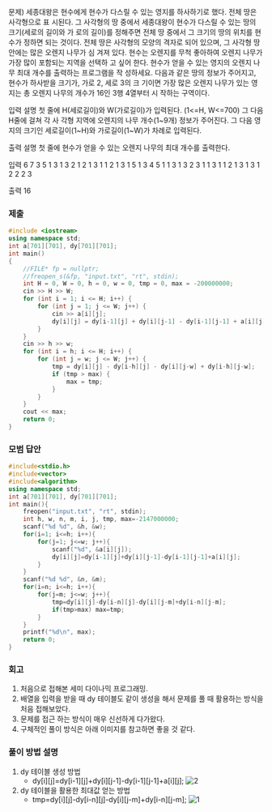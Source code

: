 문제)
세종대왕은 현수에게 현수가 다스릴 수 있는 영지를 하사하기로 했다. 전체 땅은 사각형으로 표
시된다. 그 사각형의 땅 중에서 세종대왕이 현수가 다스릴 수 있는 땅의 크기(세로의 길이와 가
로의 길이)를 정해주면 전체 땅 중에서 그 크기의 땅의 위치를 현수가 정하면 되는 것이다.
전체 땅은 사각형의 모양의 격자로 되어 있으며, 그 사각형 땅 안에는 많은 오렌지 나무가 심
겨져 있다. 현수는 오렌지를 무척 좋아하여 오렌지 나무가 가장 많이 포함되는 지역을 선택하
고 싶어 한다. 현수가 얻을 수 있는 영지의 오렌지 나무 최대 개수를 출력하는 프로그램을 작
성하세요. 다음과 같은 땅의 정보가 주어지고, 현수가 하사받을 크기가, 가로 2, 세로 3의 크
기이면 가장 많은 오렌지 나무가 있는 영지는 총 오렌지 나무의 개수가 16인 3행 4열부터 시
작하는 구역이다.

입력 설명
첫 줄에 H(세로길이)와 W(가로길이)가 입력된다. (1<=H, W<=700) 그 다음 H줄에 걸쳐 각 사
각형 지역에 오렌지의 나무 개수(1~9개) 정보가 주어진다.
그 다음 영지의 크기인 세로길이(1~H)와 가로길이(1~W)가 차례로 입력된다.

출력 설명
첫 줄에 현수가 얻을 수 있는 오렌지 나무의 최대 개수를 출력한다.

입력
6 7
3 5 1 3 1 3 2
1 2 1 3 1 1 2
1 3 1 5 1 3 4
5 1 1 3 1 3 2
3 1 1 3 1 1 2
1 3 1 3 1 2 2
2 3

출력
16

### 제출
``` Cpp
#include <iostream>
using namespace std;
int a[701][701], dy[701][701];
int main()
{
    //FILE* fp = nullptr;
    //freopen_s(&fp, "input.txt", "rt", stdin);
    int H = 0, W = 0, h = 0, w = 0, tmp = 0, max = -200000000;
    cin >> H >> W;
    for (int i = 1; i <= H; i++) {
        for (int j = 1; j <= W; j++) {
            cin >> a[i][j];
            dy[i][j] = dy[i-1][j] + dy[i][j-1] - dy[i-1][j-1] + a[i][j];
        }
    }
    cin >> h >> w;
    for (int i = h; i <= H; i++) {
        for (int j = w; j <= W; j++) {
            tmp = dy[i][j] - dy[i-h][j] - dy[i][j-w] + dy[i-h][j-w];
            if (tmp > max) {
                max = tmp;
            }
        }
    }
    cout << max;
    return 0;
}
```

### 모범 답안
``` Cpp
#include<stdio.h>
#include<vector>
#include<algorithm>
using namespace std;
int a[701][701], dy[701][701];
int main(){
    freopen("input.txt", "rt", stdin);
    int h, w, n, m, i, j, tmp, max=-2147000000;
    scanf("%d %d", &h, &w);
    for(i=1; i<=h; i++){
        for(j=1; j<=w; j++){
            scanf("%d", &a[i][j]);
            dy[i][j]=dy[i-1][j]+dy[i][j-1]-dy[i-1][j-1]+a[i][j];
        }
    }
    scanf("%d %d", &n, &m);
    for(i=n; i<=h; i++){
        for(j=m; j<=w; j++){
            tmp=dy[i][j]-dy[i-n][j]-dy[i][j-m]+dy[i-n][j-m];
            if(tmp>max) max=tmp;        
        }
    }
    printf("%d\n", max);
    return 0;
}
```

### 회고
1. 처음으로 접해본 세미 다이나믹 프로그래밍.
2. 배열을 입력을 받을 때 dy 테이블도 같이 생성을 해서 문제를 풀 때 활용하는 방식을 처음 접해보았다.
3. 문제를 접근 하는 방식이 매우 신선하게 다가왔다.
4. 구체적인 풀이 방식은 아래 이미지를 참고하면 좋을 것 같다.

### 풀이 방법 설명
1. dy 테이블 생성 방법
    - dy[i][j]=dy[i-1][j]+dy[i][j-1]-dy[i-1][j-1]+a[i][j];
    ![2](https://user-images.githubusercontent.com/75019048/169312455-d1127134-ea66-46c9-addc-e0df091c3104.png)
2. dy 테이블을 활용한 최대값 얻는 방법
    - tmp=dy[i][j]-dy[i-n][j]-dy[i][j-m]+dy[i-n][j-m];
    ![1](https://user-images.githubusercontent.com/75019048/169313214-07368173-1b1b-4847-b6c2-657642608375.png)
